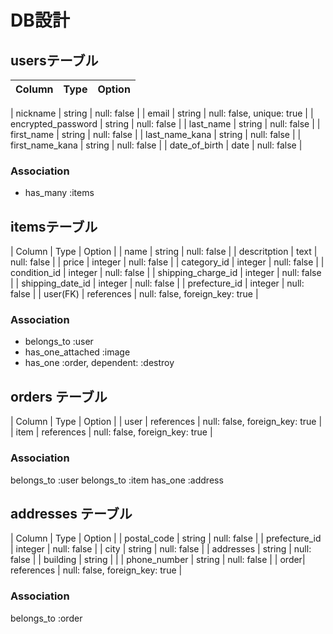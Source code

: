 # DB設計
## usersテーブル
| Column | Type | Option |
|-|-|-|

| nickname | string | null: false |
| email | string | null: false, unique: true |
| encrypted_password | string | null: false |
| last_name | string | null: false |
| first_name | string | null: false |
| last_name_kana | string | null: false |
| first_name_kana | string | null: false |
| date_of_birth | date | null: false |
### Association
- has_many :items

## itemsテーブル
| Column | Type | Option |
| name | string | null: false |
| descritption | text | null: false |
| price | integer | null: false |
| category_id | integer | null: false |
| condition_id | integer | null: false |
| shipping_charge_id | integer | null: false |
| shipping_date_id | integer | null: false |
| prefecture_id | integer | null: false |
| user(FK) | references | null: false, foreign_key: true |
### Association
- belongs_to :user
- has_one_attached :image
- has_one :order, dependent: :destroy


## orders テーブル
| Column | Type | Option |
| user | references | null: false, foreign_key: true |
| item | references | null: false, foreign_key: true |
### Association
belongs_to :user
belongs_to :item
has_one :address

## addresses テーブル
| Column | Type | Option |
| postal_code | string | null: false |
| prefecture_id  | integer | null: false |
| city | string | null: false |
| addresses | string | null: false |
| building | string |  |
| phone_number | string | null: false |
| order| references | null: false, foreign_key: true |
### Association
belongs_to :order
